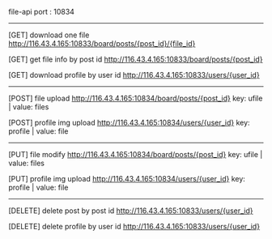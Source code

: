 file-api port : 10834

----------------------------------------------------------------

[GET] download one file
http://116.43.4.165:10833/board/posts/{post_id}/{file_id}

[GET] get file info by post id
http://116.43.4.165:10833/board/posts/{post_id}

[GET] download profile by user id
http://116.43.4.165:10833/users/{user_id}

----------------------------------------------------------------

[POST] file upload
http://116.43.4.165:10834/board/posts/{post_id}
key: ufile | value: files

[POST] profile img upload 
http://116.43.4.165:10834/users/{user_id}
key: profile | value: file

----------------------------------------------------------------

[PUT] file modify
http://116.43.4.165:10834/board/posts/{post_id}
key: ufile | value: files

[PUT] profile img upload 
http://116.43.4.165:10834/users/{user_id}
key: profile | value: file

----------------------------------------------------------------

[DELETE] delete post by post id
http://116.43.4.165:10833/users/{user_id}

[DELETE] delete profile by user id
http://116.43.4.165:10833/users/{user_id}

